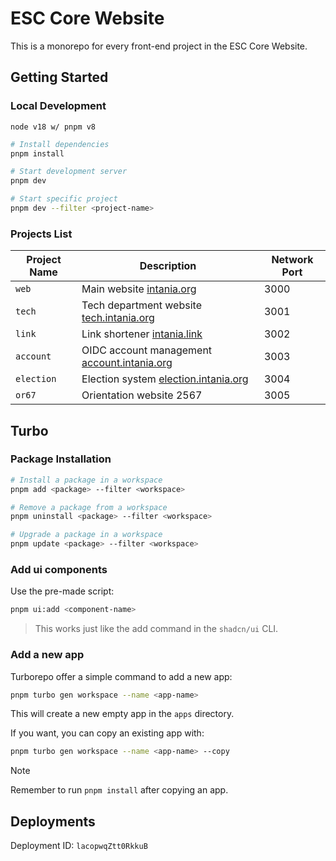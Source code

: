 # ESC Core Website

This is a monorepo for every front-end project in the ESC Core Website.

## Getting Started

### Local Development

`node v18 w/ pnpm v8`

```bash
# Install dependencies
pnpm install

# Start development server
pnpm dev

# Start specific project
pnpm dev --filter <project-name>
```

### Projects List

| Project Name | Description                                                                | Network Port |
| ------------ | -------------------------------------------------------------------------- | ------------ |
| `web`        | Main website [intania.org](https://intania.org)                            | 3000         |
| `tech`       | Tech department website [tech.intania.org](https://tech.intania.org)       | 3001         |
| `link`       | Link shortener [intania.link](https://intania.link)                        | 3002         |
| `account`    | OIDC account management [account.intania.org](https://account.intania.org) | 3003         |
| `election`   | Election system [election.intania.org](https://election.intania.org)       | 3004         |
| `or67`       | Orientation website 2567                                                   | 3005         |

## Turbo

### Package Installation

```bash
# Install a package in a workspace
pnpm add <package> --filter <workspace>

# Remove a package from a workspace
pnpm uninstall <package> --filter <workspace>

# Upgrade a package in a workspace
pnpm update <package> --filter <workspace>
```

### Add ui components

Use the pre-made script:

```sh
pnpm ui:add <component-name>
```

> This works just like the add command in the `shadcn/ui` CLI.

### Add a new app

Turborepo offer a simple command to add a new app:

```sh
pnpm turbo gen workspace --name <app-name>
```

This will create a new empty app in the `apps` directory.

If you want, you can copy an existing app with:

```sh
pnpm turbo gen workspace --name <app-name> --copy
```

> [!NOTE]
> Remember to run `pnpm install` after copying an app.

## Deployments

Deployment ID: `lacopwqZtt0RkkuB`

